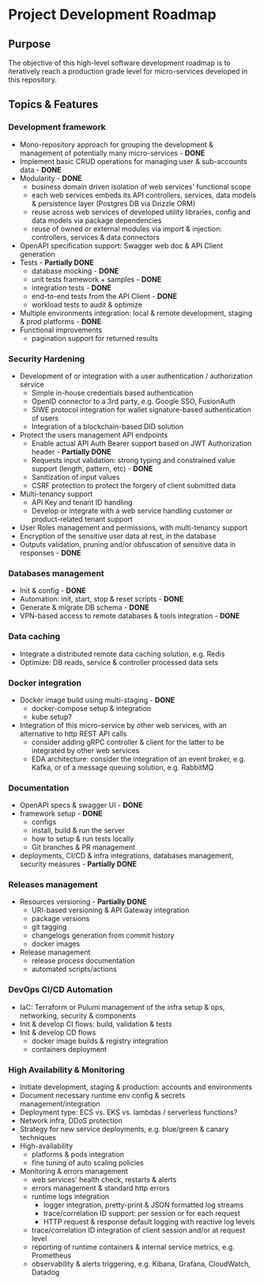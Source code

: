 # Project Development Roadmap

## Purpose

The objective of this high-level software development roadmap is to iteratively reach a production grade level for micro-services developed in this repository.

## Topics & Features

### Development framework

* Mono-repository approach for grouping the development & management of potentially many micro-services - **DONE**
* Implement basic CRUD operations for managing user & sub-accounts data - **DONE**
* Modularity - **DONE**
  * business domain driven isolation of web services' functional scope
  * each web services embeds its API controllers, services, data models & persistence layer (Postgres DB via Drizzle ORM)
  * reuse across web services of developed utility libraries, config and data models via package dependencies
  * reuse of owned or external modules via import & injection: controllers, services & data connectors
* OpenAPI specification support: Swagger web doc & API Client generation
* Tests  - **Partially DONE**
  * database mocking - **DONE**
  * unit tests framework + samples - **DONE**
  * integration tests - **DONE**
  * end-to-end tests from the API Client - **DONE**
  * workload tests to audit & optimize
* Multiple environments integration: local & remote development, staging & prod platforms - **DONE**
* Functional improvements
  * pagination support for returned results

### Security Hardening

* Development of or integration with a user authentication / authorization service
  * Simple in-house credentials based authentication
  * OpenID connector to a 3rd party, e.g. Google SSO, FusionAuth
  * SIWE protocol integration for wallet signature-based authentication of users
  * Integration of a blockchain-based DID solution
* Protect the users management API endpoints
  * Enable actual API Auth Bearer support based on JWT Authorization header - **Partially DONE**
  * Requests input validation: strong typing and constrained value support (length, pattern, etc) - **DONE**
  * Sanitization of input values
  * CSRF protection to protect the forgery of client submitted data
* Multi-tenancy support
  * API Key and tenant ID handling
  * Develop or integrate with a web service handling customer or product-related tenant support
* User Roles management and permissions, with multi-tenancy support
* Encryption of the sensitive user data at rest, in the database
* Outputs validation, pruning and/or obfuscation of sensitive data in responses - **DONE**

### Databases management

* Init & config - **DONE**
* Automation: init, start, stop & reset scripts - **DONE**
* Generate & migrate DB schema - **DONE**
* VPN-based access to remote databases & tools integration - **DONE**

### Data caching

* Integrate a distributed remote data caching solution, e.g. Redis
* Optimize: DB reads, service & controller processed data sets

### Docker integration

* Docker image build using multi-staging - **DONE**
  * docker-compose setup & integration
  * kube setup?
* Integration of this micro-service by other web services, with an alternative to http REST API calls
  * consider adding gRPC controller & client for the latter to be integrated by other web services
  * EDA architecture: consider the integration of an event broker, e.g. Kafka, or of a message queuing solution, e.g. RabbitMQ

### Documentation

* OpenAPI specs & swagger UI - **DONE**
* framework setup - **DONE**
  * configs
  * install, build & run the server
  * how to setup & run tests locally
  * Git branches & PR management
* deployments, CI/CD & infra integrations, databases management, security measures - **Partially DONE**

### Releases management

* Resources versioning - **Partially DONE**
  * URI-based versioning & API Gateway integration
  * package versions
  * git tagging
  * changelogs generation from commit history
  * docker images
* Release management
  * release process documentation
  * automated scripts/actions

### DevOps CI/CD Automation

* IaC: Terraform or Pulumi management of the infra setup & ops, networking, security & components
* Init & develop CI flows: build, validation & tests
* Init & develop CD flows
  * docker image builds & registry integration
  * containers deployment

### High Availability & Monitoring

* Initiate development, staging & production: accounts and environments
* Document necessary runtime env config & secrets management/integration
* Deployment type: ECS vs. EKS vs. lambdas / serverless functions?
* Network infra, DDoS protection
* Strategy for new service deployments, e.g. blue/green & canary techniques
* High-availability
  * platforms & pods integration
  * fine tuning of auto scaling policies
* Monitoring & errors management
  * web services' health check, restarts & alerts
  * errors management & standard http errors
  * runtime logs integration
    * logger integration, pretty-print & JSON formatted log streams
    * trace/correlation ID support: per session or for each request
    * HTTP request & response default logging with reactive log levels
  * trace/correlation ID integration of client session and/or at request level
  * reporting of runtime containers & internal service metrics, e.g. Prometheus
  * observability & alerts triggering, e.g. Kibana, Grafana, CloudWatch, Datadog
